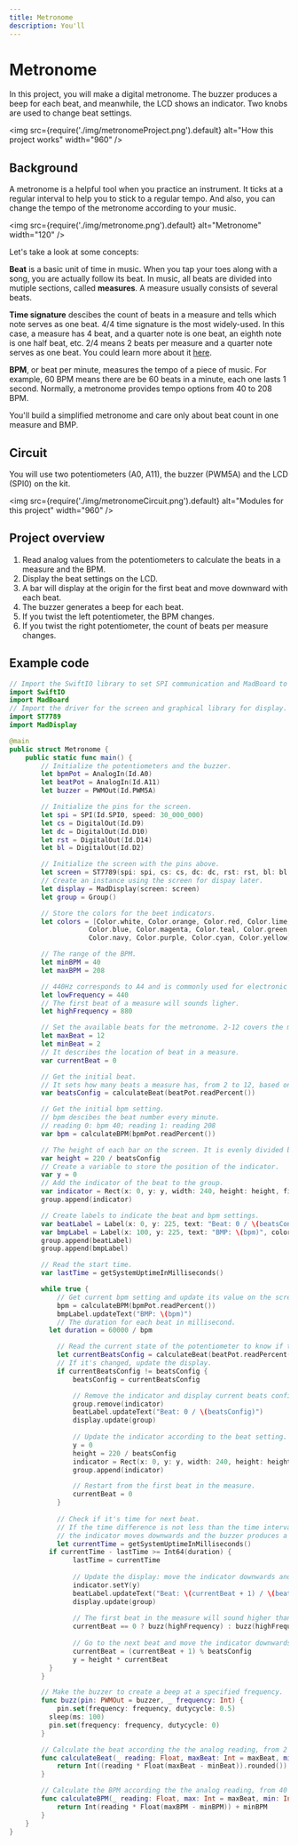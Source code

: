 ```yaml
---
title: Metronome
description: You'll 
---
```


# Metronome

In this project, you will make a digital metronome. The buzzer produces a beep for each beat, and meanwhile, the LCD shows an indicator. Two knobs are used to change beat settings. 

<img
  src={require('./img/metronomeProject.png').default}
  alt="How this project works" width="960"
/>

## Background

A metronome is a helpful tool when you practice an instrument. It ticks at a regular interval to help you to stick to a regular tempo. And also, you can change the tempo of the metronome according to your music.

<img
  src={require('./img/metronome.png').default}
  alt="Metronome" width="120"
/>

Let's take a look at some concepts:

**Beat** is a basic unit of time in music. When you tap your toes along with a song, you are actually follow its beat. In music, all beats are divided into mutiple sections, called **measures**. A measure usually consists of several beats. 

**Time signature** descibes the count of beats in a measure and tells which note serves as one beat. 4/4 time signature is the most widely-used. In this case, a measure has 4 beat, and a quarter note is one beat, an eighth note is one half beat, etc. 2/4 means 2 beats per measure and a quarter note serves as one beat. You could learn more about it [here](https://www.skoove.com/blog/time-signatures-explained/).

**BPM**, or beat per minute, measures the tempo of a piece of music. For example, 60 BPM means there are be 60 beats in a minute, each one lasts 1 second. Normally, a metronome provides tempo options from 40 to 208 BPM.

You'll build a simplified metronome and care only about beat count in one measure and BMP.

## Circuit

You will use two potentiometers (A0, A11), the buzzer (PWM5A) and the LCD (SPI0) on the kit.

<img
  src={require('./img/metronomeCircuit.png').default}
  alt="Modules for this project" width="960"
/>

## Project overview

1. Read analog values from the potentiometers to calculate the beats in a measure and the BPM.
2. Display the beat settings on the LCD. 
3. A bar will display at the origin for the first beat and move downward with each beat.
4. The buzzer generates a beep for each beat.
4. If you twist the left potentiometer, the BPM changes.
5. If you twist the right potentiometer, the count of beats per measure changes.

## Example code

```swift showLineNumbers
// Import the SwiftIO library to set SPI communication and MadBoard to use pin id.
import SwiftIO
import MadBoard
// Import the driver for the screen and graphical library for display.
import ST7789
import MadDisplay

@main
public struct Metronome {
    public static func main() {
        // Initialize the potentiometers and the buzzer.
        let bpmPot = AnalogIn(Id.A0)
        let beatPot = AnalogIn(Id.A11)
        let buzzer = PWMOut(Id.PWM5A)

        // Initialize the pins for the screen.
        let spi = SPI(Id.SPI0, speed: 30_000_000)
        let cs = DigitalOut(Id.D9)
        let dc = DigitalOut(Id.D10)
        let rst = DigitalOut(Id.D14)
        let bl = DigitalOut(Id.D2)

        // Initialize the screen with the pins above.
        let screen = ST7789(spi: spi, cs: cs, dc: dc, rst: rst, bl: bl, rotation: .angle90)
        // Create an instance using the screen for dispay later.
        let display = MadDisplay(screen: screen)
        let group = Group()

        // Store the colors for the beet indicators.
        let colors = [Color.white, Color.orange, Color.red, Color.lime,
                    Color.blue, Color.magenta, Color.teal, Color.green,
                    Color.navy, Color.purple, Color.cyan, Color.yellow]

        // The range of the BPM.
        let minBPM = 40
        let maxBPM = 208

        // 440Hz corresponds to A4 and is commonly used for electronic metronome.  
        let lowFrequency = 440
        // The first beat of a measure will sounds ligher. 
        let highFrequency = 880

        // Set the available beats for the metronome. 2-12 covers the most commom beats.
        let maxBeat = 12
        let minBeat = 2
        // It describes the location of beat in a measure.
        var currentBeat = 0

        // Get the initial beat.
        // It sets how many beats a measure has, from 2 to 12, based on the potentiometer reading.
        var beatsConfig = calculateBeat(beatPot.readPercent())

        // Get the initial bpm setting.
        // bpm descibes the beat number every minute.
        // reading 0: bpm 40; reading 1: reading 208
        var bpm = calculateBPM(bpmPot.readPercent())

        // The height of each bar on the screen. It is evenly divided by the number of beats.
        var height = 220 / beatsConfig
        // Create a variable to store the position of the indicator.
        var y = 0
        // Add the indicator of the beat to the group.
        var indicator = Rect(x: 0, y: y, width: 240, height: height, fill: colors[beatsConfig-1])
        group.append(indicator)

        // Create labels to indicate the beat and bpm settings.
        var beatLabel = Label(x: 0, y: 225, text: "Beat: 0 / \(beatsConfig)", color: Color.white)
        var bmpLabel = Label(x: 100, y: 225, text: "BMP: \(bpm)", color: Color.white)
        group.append(beatLabel)
        group.append(bmpLabel)

        // Read the start time.
        var lastTime = getSystemUptimeInMilliseconds()

        while true {
            // Get current bpm setting and update its value on the screen. 
            bpm = calculateBPM(bpmPot.readPercent())
            bmpLabel.updateText("BMP: \(bpm)")
            // The duration for each beat in millisecond.
          let duration = 60000 / bpm

            // Read the current state of the potentiometer to know if the beat is changed.
            let currentBeatsConfig = calculateBeat(beatPot.readPercent())
            // If it's changed, update the display.
            if currentBeatsConfig != beatsConfig {
                beatsConfig = currentBeatsConfig

                // Remove the indicator and display current beats config.
                group.remove(indicator)
                beatLabel.updateText("Beat: 0 / \(beatsConfig)")
                display.update(group)
                
                // Update the indicator according to the beat setting.
                y = 0
                height = 220 / beatsConfig
                indicator = Rect(x: 0, y: y, width: 240, height: height, fill: colors[beatsConfig-1])
                group.append(indicator)

                // Restart from the first beat in the measure.
                currentBeat = 0
            }
            
            // Check if it's time for next beat.
            // If the time difference is not less than the time interval for each beat, 
            // the indicator moves downwards and the buzzer produces a sound.
            let currentTime = getSystemUptimeInMilliseconds()
          if currentTime - lastTime >= Int64(duration) {
                lastTime = currentTime
                
                // Update the display: move the indicator downwards and update beat count in a measure.
                indicator.setY(y)
                beatLabel.updateText("Beat: \(currentBeat + 1) / \(beatsConfig)")
                display.update(group)
                  
                // The first beat in the measure will sound higher than other beat, so you can know when a measure starts.
                currentBeat == 0 ? buzz(highFrequency) : buzz(highFrequency)
            
                // Go to the next beat and move the indicator downwards.
                currentBeat = (currentBeat + 1) % beatsConfig
                y = height * currentBeat
          }
        }

        // Make the buzzer to create a beep at a specified frequency.
        func buzz(pin: PWMOut = buzzer, _ frequency: Int) {
            pin.set(frequency: frequency, dutycycle: 0.5)
          sleep(ms: 100)
          pin.set(frequency: frequency, dutycycle: 0)
        }

        // Calculate the beat according the the analog reading, from 2 to 12.
        func calculateBeat(_ reading: Float, maxBeat: Int = maxBeat, minBeat: Int = minBeat) -> Int {
            return Int((reading * Float(maxBeat - minBeat)).rounded()) + minBeat
        }

        // Calculate the BPM according the the analog reading, from 40 to 208.
        func calculateBPM(_ reading: Float, max: Int = maxBeat, min: Int = minBeat) -> Int {
            return Int(reading * Float(maxBPM - minBPM)) + minBPM
        }
    }
}
```